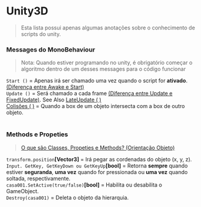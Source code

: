 # Unity3D

> Esta lista possui apenas algumas anotações sobre o conhecimento de scripts do unity.

<!-- `this.[...]` = Refere-se ao objeto que o script está attached to. <br>
[Como Desabilitar Componentes](https://unity3d.com/learn/tutorials/topics/scripting/enabling-and-disabling-components?playlist=17117)
<br><br> -->

### Messages do MonoBehaviour

> Nota: Quando estiver programando no unity, é obrigatório começar o algoritmo dentro de um desses messages para o código funcionar

`Start ()` = Apenas irá ser chamado uma vez quando o script for **ativado**. [(Diferença entre Awake e Start)](https://unity3d.com/learn/tutorials/topics/scripting/awake-and-start?playlist=17117)<br>
`Update ()` = Será chamado a cada frame [(Diferença entre Update e FixedUpdate)](https://unity3d.com/learn/tutorials/topics/scripting/update-and-fixedupdate?playlist=17117). See Also [LateUpdate ( )](https://docs.unity3d.com/ScriptReference/MonoBehaviour.LateUpdate.html) <br>
[Colisões ( )](https://github.com/JoaoSodre/GameDev/blob/master/Unity3D/Scripts/ScriptsExamples.md#colis%C3%B5es) = Quando a box de um objeto intersecta com a box de outro objeto.<br> <br>

### Methods e Propeties

> [O que são Classes, Propeties e Methods? (Orientação Objeto)]()

`transform.position`**[Vector3]** = Irá pegar as cordenadas do objeto (x, y, z).<br>
`Input. GetKey, GetKeyDown ou GetKeyUp`**[bool]** = Retorna **sempre** quando estiver **seguranda**, **uma vez** quando for pressionada ou **uma vez** quando soltada, respectivamente. <br>
`casa001.SetActive(true/false)`**[bool]** = Habilita ou desabilita o GameObject. <br>
`Destroy(casa001)` = Deleta o objeto da hierarquia.<br>
<!-- Mathf.Lerp, Mathf.SmoothStep, Mathf.SmoothDamp -->
